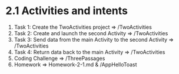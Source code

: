 # 2.1 Activities and intents

1. Task 1: Create the TwoActivities project => /TwoActivities
2. Task 2: Create and launch the second Activity => /TwoActivities
3. Task 3: Send data from the main Activity to the second Activity => /TwoActivities
4. Task 4: Return data back to the main Activity => /TwoActivities
5. Coding Challenge => /ThreePassages
6. Homework => Homework-2-1.md & /AppHelloToast
